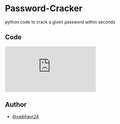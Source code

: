 # Password-Cracker
python code to crack a given password within seconds

## Code
![Code here](https://github.com/vaibhavr24/Password-Cracker/blob/main/pass_crack.py)
## Author
- [@vaibhavr24](https://github.com/vaibhavr24)
